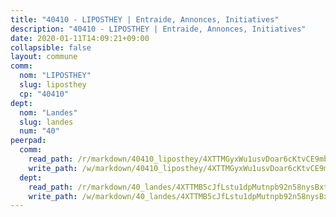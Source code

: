 ```yaml
---
title: "40410 - LIPOSTHEY | Entraide, Annonces, Initiatives"
description: "40410 - LIPOSTHEY | Entraide, Annonces, Initiatives"
date: 2020-01-11T14:09:21+09:00
collapsible: false
layout: commune
comm:
  nom: "LIPOSTHEY"
  slug: liposthey
  cp: "40410"
dept:
  nom: "Landes"
  slug: landes
  num: "40"
peerpad:
  comm:
    read_path: /r/markdown/40410_liposthey/4XTTMGyxWu1usvDoar6cKtvCE9mb4LPphuuLTU4JFRgnWiV9s
    write_path: /w/markdown/40410_liposthey/4XTTMGyxWu1usvDoar6cKtvCE9mb4LPphuuLTU4JFRgnWiV9s-K3TgUTb7czyKhnSqUgBaGkyonSt9UNgnumnVEDYxWaBNU9NwwEwXVuZrxcmnXVcpczyUvALoDARazdsVj8iJe8pbDP6rCBixKHds8JvhbCfymVRMmfi8VDNtoPEwq4fHVxvunQam
  dept:
    read_path: /r/markdown/40_landes/4XTTMB5cJfLstu1dpMutnpb92n58nysBxt2LvNHp8iFa2he7h
    write_path: /w/markdown/40_landes/4XTTMB5cJfLstu1dpMutnpb92n58nysBxt2LvNHp8iFa2he7h-K3TgUvrqNj5GqBsxRXbDQxXTucun7uHSVZWT5C8CgQNaESTTE4cfR63JCubPGiKkKruc9dwpRJsb8aWPbJoGCdC5JVr33cPSqpb1rkjpoPrBPEdrj3zMya2yHWSYgr5GG1nyDstK
---
```


